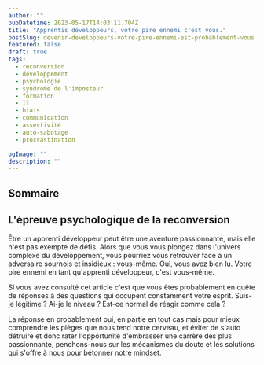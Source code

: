 ```yaml
---
author: ""
pubDatetime: 2023-05-17T14:03:11.704Z
title: "Apprentis développeurs, votre pire ennemi c'est vous."
postSlug: devenir-developpeurs-votre-pire-ennemi-est-probablement-vous
featured: false
draft: true
tags:
  - reconversion
  - développement
  - psychologie
  - syndrome de l'imposteur
  - formation
  - IT
  - biais
  - communication
  - assertivité
  - auto-sabotage
  - procrastination

ogImage: ""
description: ""
---
```


## Sommaire

## L'épreuve psychologique de la reconversion

Être un apprenti développeur peut être une aventure passionnante, mais elle n'est pas exempte de défis. Alors que vous vous plongez dans l'univers complexe du développement, vous pourriez vous retrouver face à un adversaire sournois et insidieux : vous-même. Oui, vous avez bien lu. Votre pire ennemi en tant qu'apprenti développeur, c'est vous-même.

Si vous avez consulté cet article c'est que vous êtes probablement en quête de réponses à des questions qui occupent constamment votre esprit. Suis-je légitime ? Ai-je le niveau ? Est-ce normal de réagir comme cela ?

La réponse en probablement oui, en partie en tout cas mais pour mieux comprendre les pièges que nous tend notre cerveau, et éviter de s'auto détruire et donc rater l'opportunité d'embrasser une carrère des plus passionnante, penchons-nous sur les mécanismes du doute et les solutions qui s'offre à nous pour bétonner notre mindset.

